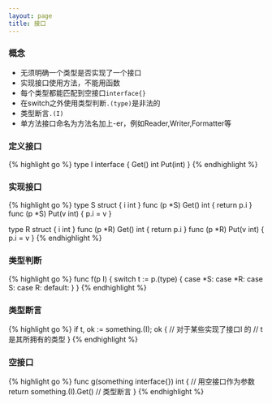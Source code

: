 ```yaml
---
layout: page
title: 接口
---
```


### 概念
* 无须明确一个类型是否实现了一个接口
* 实现接口使用方法，不能用函数
* 每个类型都能匹配到空接口`interface{}`
* 在switch之外使用类型判断`.(type)`是非法的
* 类型断言`.(I)`
* 单方法接口命名为方法名加上-er，例如Reader,Writer,Formatter等

### 定义接口
{% highlight go %}
type I interface {
    Get() int
    Put(int)
}
{% endhighlight %}

### 实现接口
{% highlight go %}
type S struct { i int }
func (p *S) Get() int { return p.i }
func (p *S) Put(v int) { p.i = v }

type R struct { i int }
func (p *R) Get() int { return p.i }
func (p *R) Put(v int) { p.i = v }
{% endhighlight %}

### 类型判断
{% highlight go %}
func f(p I) {
    switch t := p.(type) {
        case *S:
        case *R:
        case S:
        case R:
        default:
    }
}
{% endhighlight %}

### 类型断言
{% highlight go %}
if t, ok := something.(I); ok {
    // 对于某些实现了接口I 的
    // t 是其所拥有的类型
}
{% endhighlight %}

### 空接口
{% highlight go %}
func g(something interface{}) int { // 用空接口作为参数
    return something.(I).Get() // 类型断言
}
{% endhighlight %}


